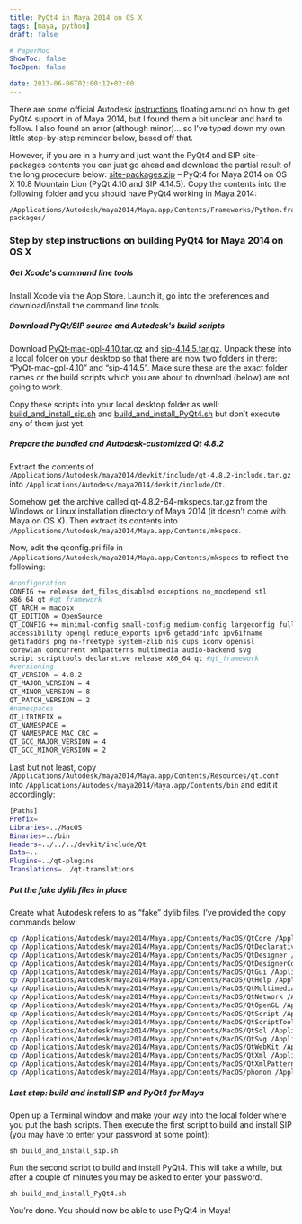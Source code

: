 ```yaml
---
title: PyQt4 in Maya 2014 on OS X
tags: [maya, python]
draft: false

# PaperMod
ShowToc: false
TocOpen: false

date: 2013-06-06T02:00:12+02:00
---
```


There are some official Autodesk [instructions](http://around-the-corner.typepad.com/adn/2013/04/building-sip-and-pyqt-for-maya-2014.html) floating around on how to get PyQt4 support in of Maya 2014, but I found them a bit unclear and hard to follow. I also found an error (although minor)… so I’ve typed down my own little step-by-step reminder below, based off that.



However, if you are in a hurry and just want the PyQt4 and SIP site-packages contents you can just go ahead and download the partial result of the long procedure below: [site-packages.zip](https://raw.githubusercontent.com/fredrikaverpil/maya/master/PyQt4/maya2014_osx/site-packages.zip) – PyQt4 for Maya 2014 on OS X 10.8 Mountain Lion (PyQt 4.10 and SIP 4.14.5). Copy the contents into the following folder and you should have PyQt4 working in Maya 2014:

    /Applications/Autodesk/maya2014/Maya.app/Contents/Frameworks/Python.framework/Versions/2.7/lib/python2.7/site-packages/

### Step by step instructions on building PyQt4 for Maya 2014 on OS X

##### Get Xcode's command line tools

Install Xcode via the App Store. Launch it, go into the preferences and download/install the command line tools.

##### Download PyQt/SIP source and Autodesk's build scripts

Download [PyQt-mac-gpl-4.10.tar.gz](http://sourceforge.net/projects/pyqt/files/PyQt4/PyQt-4.10/PyQt-mac-gpl-4.10.tar.gz/download) and [sip-4.14.5.tar.gz](http://sourceforge.net/projects/pyqt/files/sip/sip-4.14.5/sip-4.14.5.tar.gz/download). Unpack these into a local folder on your desktop so that there are now two folders in there: “PyQt-mac-gpl-4.10” and “sip-4.14.5”. Make sure these are the exact folder names or the build scripts which you are about to download (below) are not going to work.

Copy these scripts into your local desktop folder as well: [build_and_install_sip.sh](https://raw.githubusercontent.com/fredrikaverpil/maya-scripts/master/PyQt4/maya2014_osx/build_and_install_SIP.sh) and [build_and_install_PyQt4.sh](https://raw.githubusercontent.com/fredrikaverpil/maya-scripts/master/PyQt4/maya2014_osx/build_and_install_PyQt4.sh) but don’t execute any of them just yet.

##### Prepare the bundled and Autodesk-customized Qt 4.8.2

Extract the contents of `/Applications/Autodesk/maya2014/devkit/include/qt-4.8.2-include.tar.gz` into `/Applications/Autodesk/maya2014/devkit/include/Qt`.

Somehow get the archive called qt-4.8.2-64-mkspecs.tar.gz from the Windows or Linux installation directory of Maya 2014 (it doesn’t come with Maya on OS X). Then extract its contents into `/Applications/Autodesk/maya2014/Maya.app/Contents/mkspecs`.

Now, edit the qconfig.pri file in `/Applications/Autodesk/maya2014/Maya.app/Contents/mkspecs` to reflect the following:

```bash
#configuration
CONFIG += release def_files_disabled exceptions no_mocdepend stl
x86_64 qt #qt_framework
QT_ARCH = macosx
QT_EDITION = OpenSource
QT_CONFIG += minimal-config small-config medium-config largeconfig full-config no-pkg-config dwarf2 phonon phonon-backend
accessibility opengl reduce_exports ipv6 getaddrinfo ipv6ifname
getifaddrs png no-freetype system-zlib nis cups iconv openssl
corewlan concurrent xmlpatterns multimedia audio-backend svg
script scripttools declarative release x86_64 qt #qt_framework
#versioning
QT_VERSION = 4.8.2
QT_MAJOR_VERSION = 4
QT_MINOR_VERSION = 8
QT_PATCH_VERSION = 2
#namespaces
QT_LIBINFIX =
QT_NAMESPACE =
QT_NAMESPACE_MAC_CRC =
QT_GCC_MAJOR_VERSION = 4
QT_GCC_MINOR_VERSION = 2
```

Last but not least, copy `/Applications/Autodesk/maya2014/Maya.app/Contents/Resources/qt.conf` into `/Applications/Autodesk/maya2014/Maya.app/Contents/bin` and edit it accordingly:

```bash
[Paths]
Prefix=
Libraries=../MacOS
Binaries=../bin
Headers=../../../devkit/include/Qt
Data=..
Plugins=../qt-plugins
Translations=../qt-translations
```

##### Put the fake dylib files in place

Create what Autodesk refers to as “fake” dylib files. I’ve provided the copy commands below:

```bash
cp /Applications/Autodesk/maya2014/Maya.app/Contents/MacOS/QtCore /Applications/Autodesk/maya2014/Maya.app/Contents/MacOS/libQtCore.dylib
cp /Applications/Autodesk/maya2014/Maya.app/Contents/MacOS/QtDeclarative /Applications/Autodesk/maya2014/Maya.app/Contents/MacOS/libQtDeclarative.dylib
cp /Applications/Autodesk/maya2014/Maya.app/Contents/MacOS/QtDesigner /Applications/Autodesk/maya2014/Maya.app/Contents/MacOS/libQtDesigner.dylib
cp /Applications/Autodesk/maya2014/Maya.app/Contents/MacOS/QtDesignerComponents /Applications/Autodesk/maya2014/Maya.app/Contents/MacOS/libQtDesignerComponents.dylib
cp /Applications/Autodesk/maya2014/Maya.app/Contents/MacOS/QtGui /Applications/Autodesk/maya2014/Maya.app/Contents/MacOS/libQtGui.dylib
cp /Applications/Autodesk/maya2014/Maya.app/Contents/MacOS/QtHelp /Applications/Autodesk/maya2014/Maya.app/Contents/MacOS/libQtHelp.dylib
cp /Applications/Autodesk/maya2014/Maya.app/Contents/MacOS/QtMultimedia /Applications/Autodesk/maya2014/Maya.app/Contents/MacOS/libQtMultimedia.dylib
cp /Applications/Autodesk/maya2014/Maya.app/Contents/MacOS/QtNetwork /Applications/Autodesk/maya2014/Maya.app/Contents/MacOS/libQtNetwork.dylib
cp /Applications/Autodesk/maya2014/Maya.app/Contents/MacOS/QtOpenGL /Applications/Autodesk/maya2014/Maya.app/Contents/MacOS/libQtOpenGL.dylib
cp /Applications/Autodesk/maya2014/Maya.app/Contents/MacOS/QtScript /Applications/Autodesk/maya2014/Maya.app/Contents/MacOS/libQtScript.dylib
cp /Applications/Autodesk/maya2014/Maya.app/Contents/MacOS/QtScriptTools /Applications/Autodesk/maya2014/Maya.app/Contents/MacOS/libQtScriptTools.dylib
cp /Applications/Autodesk/maya2014/Maya.app/Contents/MacOS/QtSql /Applications/Autodesk/maya2014/Maya.app/Contents/MacOS/libQtSql.dylib
cp /Applications/Autodesk/maya2014/Maya.app/Contents/MacOS/QtSvg /Applications/Autodesk/maya2014/Maya.app/Contents/MacOS/libQtSvg.dylib
cp /Applications/Autodesk/maya2014/Maya.app/Contents/MacOS/QtWebKit /Applications/Autodesk/maya2014/Maya.app/Contents/MacOS/libQtWebKit.dylib
cp /Applications/Autodesk/maya2014/Maya.app/Contents/MacOS/QtXml /Applications/Autodesk/maya2014/Maya.app/Contents/MacOS/libQtXml.dylib
cp /Applications/Autodesk/maya2014/Maya.app/Contents/MacOS/QtXmlPatterns /Applications/Autodesk/maya2014/Maya.app/Contents/MacOS/libQtXmlPatterns.dylib
cp /Applications/Autodesk/maya2014/Maya.app/Contents/MacOS/phonon /Applications/Autodesk/maya2014/Maya.app/Contents/MacOS/libphonon.dylib
```

##### Last step: build and install SIP and PyQt4 for Maya

Open up a Terminal window and make your way into the local folder where you put the bash scripts. Then execute the first script to build and install SIP (you may have to enter your password at some point):

    sh build_and_install_sip.sh

Run the second script to build and install PyQt4. This will take a while, but after a couple of minutes you may be asked to enter your password.

    sh build_and_install_PyQt4.sh

You’re done. You should now be able to use PyQt4 in Maya!
